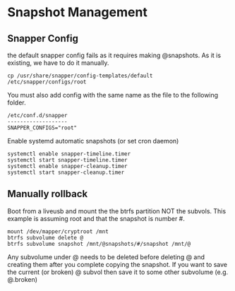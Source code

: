 # Snapshot Management


## Snapper Config

the default snapper config fails as it requires making @snapshots. As it is existing, we have to do it manually.
```
cp /usr/share/snapper/config-templates/default /etc/snapper/configs/root
```

You must also add config with the same name as the file to the following folder.
```
/etc/conf.d/snapper
-------------------
SNAPPER_CONFIGS="root"
```

Enable systemd automatic snapshots (or set cron daemon)
```
systemctl enable snapper-timeline.timer
systemctl start snapper-timeline.timer
systemctl enable snapper-cleanup.timer
systemctl start snapper-cleanup.timer
```

## Manually rollback
Boot from a liveusb and mount the the btrfs partition NOT the subvols. This example is assuming root and that the snapshot is number #.
```
mount /dev/mapper/cryptroot /mnt
btrfs subvolume delete @
btrfs subvolume snapshot /mnt/@snapshots/#/snapshot /mnt/@
```
Any subvolume under @ needs to be deleted before deleting @ and creating them after you complete copying the snapshot. If you want to save the current (or broken) @ subvol then save it to some other subvolume (e.g. @.broken)
